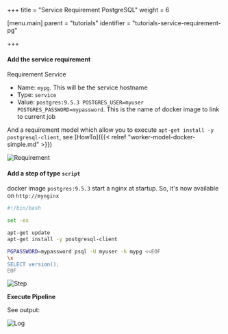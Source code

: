 +++
title = "Service Requirement PostgreSQL"
weight = 6

[menu.main]
parent = "tutorials"
identifier = "tutorials-service-requirement-pg"

+++

#### Add the service requirement

Requirement Service

* Name: `mypg`. This will be the service hostname
* Type: `service`
* Value: `postgres:9.5.3 POSTGRES_USER=myuser POSTGRES_PASSWORD=mypassword`. This is the name of docker image to link to current job

And a requirement model which allow you to execute `apt-get install -y postgresql-client`, see [HowTo]({{< relref "worker-model-docker-simple.md" >}})


![Requirement](/images/tutorials_service_link_pg_requirements.png)

#### Add a step of type `script`

docker image `postgres:9.5.3` start a nginx at startup. So, it's now available on `http://mynginx`

```bash
#!/bin/bash

set -ex

apt-get update
apt-get install -y postgresql-client

PGPASSWORD=mypassword psql -U myuser -h mypg <<EOF
\x
SELECT version();
EOF
```

![Step](/images/tutorials_service_link_pg_job.png)

**Execute Pipeline**

See output:

![Log](/images/tutorials_service_link_pg_log.png)
